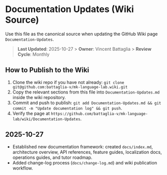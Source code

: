 # Documentation Updates (Wiki Source)

Use this file as the canonical source when updating the GitHub Wiki page `Documentation-Updates`.

> **Last Updated**: 2025-10-27  > **Owner**: Vincent Battaglia  > **Review Cycle**: Monthly

## How to Publish to the Wiki

1. Clone the wiki repo if you have not already: `git clone git@github.com:battaglia-v/mk-language-lab.wiki.git`
2. Copy the relevant sections from this file into `Documentation-Updates.md` inside the wiki repository.
3. Commit and push to publish: `git add Documentation-Updates.md && git commit -m "Update documentation log" && git push`.
4. Verify the page at `https://github.com/battaglia-v/mk-language-lab/wiki/Documentation-Updates`.

## 2025-10-27
- Established new documentation framework: created `docs/index.md`, architecture overview, API references, feature guides, localization docs, operations guides, and tutor roadmap.
- Added change-log process (`docs/change-log.md`) and wiki publication workflow.

